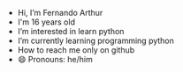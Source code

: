 - Hi, I’m Fernando Arthur
-  I'm 16 years old
-  I’m interested in learn python
-  I’m currently learning programming python
-  How to reach me only on github
- 😄 Pronouns: he/him

<!---
Sandolinha/Sandolinha is a ✨ special ✨ repository because its `README.md` (this file) appears on your GitHub profile.
You can click the Preview link to take a look at your changes.
--->
